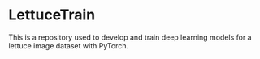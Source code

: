 # LettuceTrain

This is a repository used to develop and train deep learning models for a lettuce image dataset with PyTorch.